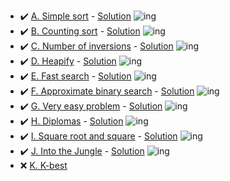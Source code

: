 - :heavy_check_mark: [A. Simple sort](https://codeforces.com/group/QmrArgR1Jp/contest/254626/problem/A) - [Solution](https://github.com/AntonAsmirko/Algorithms/blob/main/Sorting%20algorithms%2C%20heap%2C%20bs/A.cpp) ![ing](https://img.shields.io/badge/C%2B%2B-00599C?style=for-the-badge&logo=c%2B%2B&logoColor=white)
- :heavy_check_mark: [B. Counting sort](https://codeforces.com/group/QmrArgR1Jp/contest/254626/problem/B) - [Solution](https://github.com/AntonAsmirko/Algorithms/blob/main/Sorting%20algorithms%2C%20heap%2C%20bs/B.java) ![ing](https://img.shields.io/badge/Java-ED8B00?style=for-the-badge&logo=java&logoColor=white)
- :heavy_check_mark: [C. Number of inversions](https://codeforces.com/group/QmrArgR1Jp/contest/254626/problem/C) - [Solution](https://github.com/AntonAsmirko/Algorithms/blob/main/Sorting%20algorithms%2C%20heap%2C%20bs/C.cpp) ![ing](https://img.shields.io/badge/C%2B%2B-00599C?style=for-the-badge&logo=c%2B%2B&logoColor=white)
- :heavy_check_mark: [D. Heapify](https://codeforces.com/group/QmrArgR1Jp/contest/254626/problem/D) - [Solution](https://github.com/AntonAsmirko/Algorithms/blob/main/Sorting%20algorithms%2C%20heap%2C%20bs/D.java) ![ing](https://img.shields.io/badge/Java-ED8B00?style=for-the-badge&logo=java&logoColor=white)
- :heavy_check_mark: [E. Fast search](https://codeforces.com/group/QmrArgR1Jp/contest/254626/problem/E) - [Solution](https://github.com/AntonAsmirko/Algorithms/blob/main/Sorting%20algorithms%2C%20heap%2C%20bs/E.java) ![ing](https://img.shields.io/badge/Java-ED8B00?style=for-the-badge&logo=java&logoColor=white)
- :heavy_check_mark: [F. Approximate binary search](https://codeforces.com/group/QmrArgR1Jp/contest/254626/problem/F) - [Solution](https://github.com/AntonAsmirko/Algorithms/blob/main/Sorting%20algorithms%2C%20heap%2C%20bs/F.java) ![ing](https://img.shields.io/badge/Java-ED8B00?style=for-the-badge&logo=java&logoColor=white)
- :heavy_check_mark: [G. Very easy problem](https://codeforces.com/group/QmrArgR1Jp/contest/254626/problem/G) - [Solution](https://github.com/AntonAsmirko/Algorithms/blob/main/Sorting%20algorithms%2C%20heap%2C%20bs/G.java) ![ing](https://img.shields.io/badge/Java-ED8B00?style=for-the-badge&logo=java&logoColor=white)
- :heavy_check_mark: [H. Diplomas](https://codeforces.com/group/QmrArgR1Jp/contest/254626/problem/H) - [Solution](https://github.com/AntonAsmirko/Algorithms/blob/main/Sorting%20algorithms%2C%20heap%2C%20bs/H.java) ![ing](https://img.shields.io/badge/Java-ED8B00?style=for-the-badge&logo=java&logoColor=white)
- :heavy_check_mark: [I. Square root and square](https://codeforces.com/group/QmrArgR1Jp/contest/254626/problem/I) - [Solution](https://github.com/AntonAsmirko/Algorithms/blob/main/Sorting%20algorithms%2C%20heap%2C%20bs/I.java) ![ing](https://img.shields.io/badge/Java-ED8B00?style=for-the-badge&logo=java&logoColor=white)
- :heavy_check_mark: [J. Into the Jungle](https://codeforces.com/group/QmrArgR1Jp/contest/254626/problem/J) - [Solution](https://github.com/AntonAsmirko/Algorithms/blob/main/Sorting%20algorithms%2C%20heap%2C%20bs/J.java) ![ing](https://img.shields.io/badge/Java-ED8B00?style=for-the-badge&logo=java&logoColor=white)
- :x: [K. K-best](https://codeforces.com/group/QmrArgR1Jp/contest/254626/problem/K)
